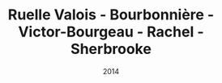 ---
title: Ruelle Valois - Bourbonnière - Victor-Bourgeau - Rachel - Sherbrooke
date: '2014'
type: ruelle_verte
district: rosemont
fill: [{"lat":45.551183,"lng":-73.557009},{"lat":45.55225,"lng":-73.556435},{"lat":45.551754,"lng":-73.554863},{"lat":45.551085,"lng":-73.554938},{"lat":45.551265,"lng":-73.555834},{"lat":45.550897,"lng":-73.556086}]
image: ./12186789_899801173430469_5165708962615725730_o.jpg
credit: Arrondissement de Rosemont - La Petite-Patrie
creditlink: https://www.facebook.com/arrondissementRPP
---